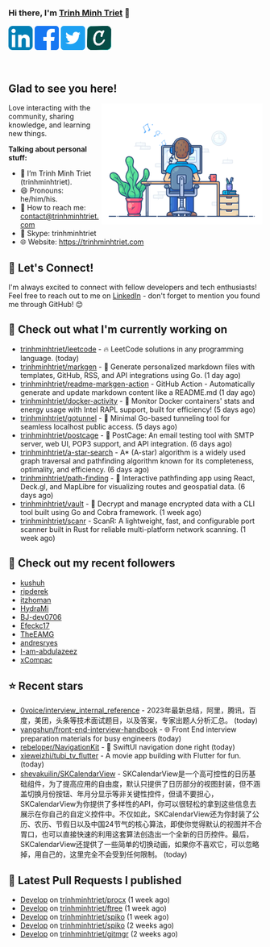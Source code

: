 ### Hi there, I'm <a href="https://trinhminhtriet.com" target="_blank" title="Trinh Minh Triet">Trinh Minh Triet</a> 👋

[![trinhminhtriet's LinkedIn Profile](images/linkedin.png)](https://linkedin.com/in/triet-trinh)
[![trinhminhtriet's Facebook Profile](images/facebook.png)](https://www.facebook.com/trinhminhtriet)
[![trinhminhtriet's X Profile](images/twitter.png)](https://x.com/trinhminhtriet)
[![trinhminhtriet's Credly Profile](images/credly.png)](https://www.credly.com/users/trinhminhtriet)

</br>

## Glad to see you here!

<img align="right" alt="Trinh Minh Triet" src="images/coding.gif" width="320px" />

Love interacting with the community, sharing knowledge, and learning new things.

**Talking about personal stuff:**

- 👨 I’m Trinh Minh Triet (trinhminhtriet).
- 😄 Pronouns: he/him/his.
- 📧 How to reach me: contact@trinhminhtriet.com
- 💬 Skype: trinhminhtriet
- 🌐 Website: https://trinhminhtriet.com

## 🤝 Let's Connect! 

I'm always excited to connect with fellow developers and tech enthusiasts! 
Feel free to reach out to me on [LinkedIn](https://linkedin.com/in/triet-trinh) - don't forget to mention you found me through GitHub! 😊

## 👷 Check out what I'm currently working on

- [trinhminhtriet/leetcode](https://github.com/trinhminhtriet/leetcode) - 🔥 LeetCode solutions in any programming language. (today)
- [trinhminhtriet/markgen](https://github.com/trinhminhtriet/markgen) - 📜 Generate personalized markdown files with templates, GitHub, RSS, and API integrations using Go. (1 day ago)
- [trinhminhtriet/readme-markgen-action](https://github.com/trinhminhtriet/readme-markgen-action) - GitHub Action - Automatically generate and update markdown content like a README.md (1 day ago)
- [trinhminhtriet/docker-activity](https://github.com/trinhminhtriet/docker-activity) - 🚀 Monitor Docker containers' stats and energy usage with Intel RAPL support, built for efficiency! (5 days ago)
- [trinhminhtriet/gotunnel](https://github.com/trinhminhtriet/gotunnel) - 🚀 Minimal Go-based tunneling tool for seamless localhost public access. (5 days ago)
- [trinhminhtriet/postcage](https://github.com/trinhminhtriet/postcage) - 📧 PostCage: An email testing tool with SMTP server, web UI, POP3 support, and API integration. (6 days ago)
- [trinhminhtriet/a-star-search](https://github.com/trinhminhtriet/a-star-search) - A* (A-star) algorithm is a widely used graph traversal and pathfinding algorithm known for its completeness, optimality, and efficiency. (6 days ago)
- [trinhminhtriet/path-finding](https://github.com/trinhminhtriet/path-finding) - 🚀 Interactive pathfinding app using React, Deck.gl, and MapLibre for visualizing routes and geospatial data. (6 days ago)
- [trinhminhtriet/vault](https://github.com/trinhminhtriet/vault) - 🔐 Decrypt and manage encrypted data with a CLI tool built using Go and Cobra framework. (1 week ago)
- [trinhminhtriet/scanr](https://github.com/trinhminhtriet/scanr) - ScanR: A lightweight, fast, and configurable port scanner built in Rust for reliable multi-platform network scanning. (1 week ago)

## 👯 Check out my recent followers

- [kushuh](https://github.com/kushuh)
- [ripderek](https://github.com/ripderek)
- [itzhoman](https://github.com/itzhoman)
- [HydraMi](https://github.com/HydraMi)
- [BJ-dev0706](https://github.com/BJ-dev0706)
- [Efeckc17](https://github.com/Efeckc17)
- [TheEAMG](https://github.com/TheEAMG)
- [andresryes](https://github.com/andresryes)
- [I-am-abdulazeez](https://github.com/I-am-abdulazeez)
- [xCompac](https://github.com/xCompac)

## ⭐ Recent stars

- [0voice/interview_internal_reference](https://github.com/0voice/interview_internal_reference) - 2023年最新总结，阿里，腾讯，百度，美团，头条等技术面试题目，以及答案，专家出题人分析汇总。 (today)
- [yangshun/front-end-interview-handbook](https://github.com/yangshun/front-end-interview-handbook) - 🌐 Front End interview preparation materials for busy engineers (today)
- [rebeloper/NavigationKit](https://github.com/rebeloper/NavigationKit) - 🧭 SwiftUI navigation done right (today)
- [xieweizhi/tubi_tv_flutter](https://github.com/xieweizhi/tubi_tv_flutter) - A movie app building with Flutter for fun. (today)
- [shevakuilin/SKCalendarView](https://github.com/shevakuilin/SKCalendarView) - SKCalendarView是一个高可控性的日历基础组件，为了提高应用的自由度，默认只提供了日历部分的视图封装，但不涵盖切换月份按钮、年月分显示等非关键性控件，但请不要担心，SKCalendarView为你提供了多样性的API，你可以很轻松的拿到这些信息去展示在你自己的自定义控件中。不仅如此，SKCalendarView还为你封装了公历、农历、节假日以及中国24节气的核心算法，即使你觉得默认的视图并不合胃口，也可以直接快速的利用这套算法创造出一个全新的日历控件。最后，SKCalendarView还提供了一些简单的切换动画，如果你不喜欢它，可以忽略掉，用自己的，这里完全不会受到任何限制。 (today)

## 🔨 Latest Pull Requests I published

- [Develop](https://github.com/trinhminhtriet/procx/pull/24) on [trinhminhtriet/procx](https://github.com/trinhminhtriet/procx) (1 week ago)
- [Develop](https://github.com/trinhminhtriet/ftree/pull/8) on [trinhminhtriet/ftree](https://github.com/trinhminhtriet/ftree) (1 week ago)
- [Develop](https://github.com/trinhminhtriet/spiko/pull/13) on [trinhminhtriet/spiko](https://github.com/trinhminhtriet/spiko) (1 week ago)
- [Develop](https://github.com/trinhminhtriet/spiko/pull/12) on [trinhminhtriet/spiko](https://github.com/trinhminhtriet/spiko) (2 weeks ago)
- [Develop](https://github.com/trinhminhtriet/gitmgr/pull/39) on [trinhminhtriet/gitmgr](https://github.com/trinhminhtriet/gitmgr) (2 weeks ago)